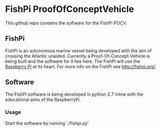FishPi ProofOfConceptVehicle
============================

This github repo contains the software for the FishPi POCV.

FishPi
------

FishPi is an autonomous marine vessel being developed with the aim of crossing the Atlantic unaided. Currently a Proof-Of-Concept-Vehicle is being built and the software for it lies here. The FishPi will use the [Raspberry Pi](http://www.raspberrypi.org/) at its heart. For more info on the FishPi see http://fishpi.org/.

Software
--------

The FishPi software is being developed in python 2.7 inline with the educational aims of the RaspberryPi.

### Usage

Start the software by running './fishpi.py'


